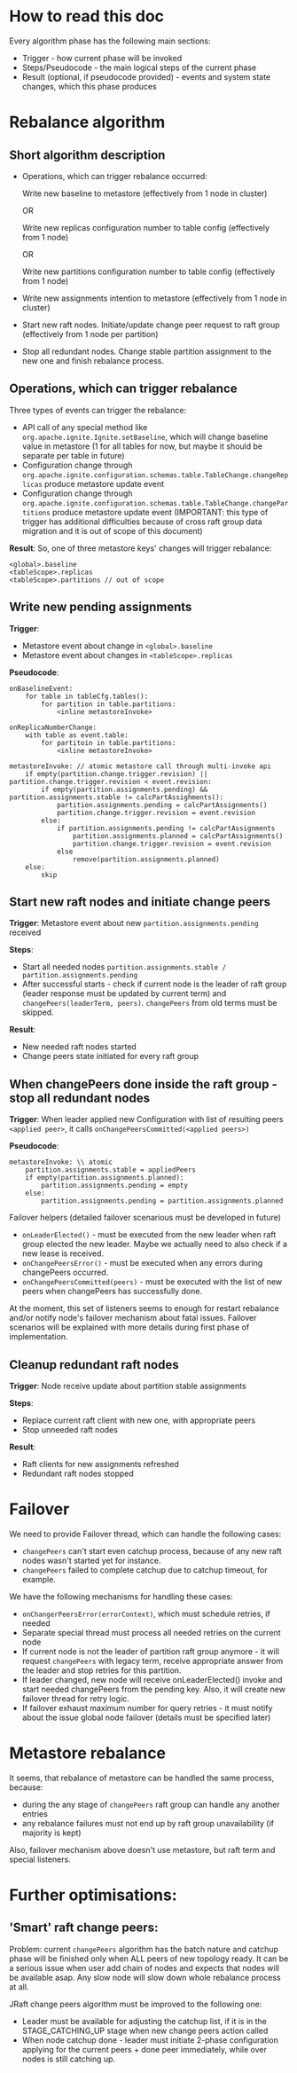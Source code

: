 # How to read this doc
Every algorithm phase has the following main sections:
- Trigger - how current phase will be invoked
- Steps/Pseudocode - the main logical steps of the current phase
- Result (optional, if pseudocode provided) - events and system state changes, which this phase produces

# Rebalance algorithm
## Short algorithm description
  - Operations, which can trigger rebalance occurred:
    
    Write new baseline to metastore (effectively from 1 node in cluster)

    OR
    
    Write new replicas configuration number to table config (effectively from 1 node)
    
    OR
    
    Write new partitions configuration number to table config (effectively from 1 node)
- Write new assignments intention to metastore (effectively from 1 node in cluster)
- Start new raft nodes. Initiate/update change peer request to raft group (effectively from 1 node per partition)
- Stop all redundant nodes. Change stable partition assignment to the new one and finish rebalance process.

## Operations, which can trigger rebalance
Three types of events can trigger the rebalance:
- API call of any special method like `org.apache.ignite.Ignite.setBaseline`, which will change baseline value in metastore (1 for all tables for now, but maybe it should be separate per table in future)
- Configuration change through `org.apache.ignite.configuration.schemas.table.TableChange.changeReplicas` produce metastore update event
- Configuration change through `org.apache.ignite.configuration.schemas.table.TableChange.changePartitions` produce metastore update event (IMPORTANT: this type of trigger has additional difficulties because of cross raft group data migration and it is out of scope of this document)

**Result**: So, one of three metastore keys' changes will trigger rebalance:
```
<global>.baseline
<tableScope>.replicas
<tableScope>.partitions // out of scope
```
## Write new pending assignments
**Trigger**:
- Metastore event about change in `<global>.baseline`
- Metastore event about changes in `<tableScope>.replicas`

**Pseudocode**:
```
onBaselineEvent:
    for table in tableCfg.tables():
        for partition in table.partitions:
            <inline metastoreInvoke>
            
onReplicaNumberChange:
    with table as event.table:
        for partitoin in table.partitions:
            <inline metastoreInvoke>

metastoreInvoke: // atomic metastore call through multi-invoke api
    if empty(partition.change.trigger.revision) || partition.change.trigger.revision < event.revision:
        if empty(partition.assignments.pending) && partition.assignments.stable != calcPartAssighments():
            partition.assignments.pending = calcPartAssignments() 
            partition.change.trigger.revision = event.revision
        else:
            if partition.assignments.pending != calcPartAssignments
                partition.assignments.planned = calcPartAssignments()
                partition.change.trigger.revision = event.revision
            else
                remove(partition.assignments.planned)
    else:
        skip
```

## Start new raft nodes and initiate change peers
**Trigger**: Metastore event about new `partition.assignments.pending` received

**Steps**:
- Start all needed nodes `partition.assignments.stable / partition.assignments.pending` 
- After successful starts - check if current node is the leader of raft group (leader response must be updated by current term) and `changePeers(leaderTerm, peers)`. `changePeers` from old terms must be skipped.

**Result**:
- New needed raft nodes started
- Change peers state initiated for every raft group

## When changePeers done inside the raft group - stop all redundant nodes
**Trigger**: When leader applied new Configuration with list of resulting peers `<applied peer>`, it calls `onChangePeersCommitted(<applied peers>)`

**Pseudocode**:
```
metastoreInvoke: \\ atomic
    partition.assignments.stable = appliedPeers
    if empty(partition.assignments.planned):
        partition.assignments.pending = empty
    else:
        partition.assignments.pending = partition.assignments.planned
```

Failover helpers (detailed failover scenarious must be developed in future)
- `onLeaderElected()` - must be executed from the new leader when raft group elected the new leader. Maybe we actually need to also check if a new lease is received.
- `onChangePeersError()` - must be executed when any errors during changePeers occurred.
- `onChangePeersCommitted(peers)` - must be executed with the list of new peers when changePeers has successfully done.

At the moment, this set of listeners seems to enough for restart rebalance and/or notify node's failover mechanism about fatal issues. Failover scenarios will be explained with more details during first phase of implementation.

## Cleanup redundant raft nodes
**Trigger**: Node receive update about partition stable assignments

**Steps**:
- Replace current raft client with new one, with appropriate peers
- Stop unneeded raft nodes

**Result**:
- Raft clients for new assignments refreshed
- Redundant raft nodes stopped

# Failover
We need to provide Failover thread, which can handle the following cases:
- `changePeers` can't start even catchup process, because of any new raft nodes wasn't started yet for instance.
- `changePeers` failed to complete catchup due to catchup timeout, for example.

We have the following mechanisms for handling these cases:
- `onChangerPeersError(errorContext)`, which must schedule retries, if needed
- Separate special thread must process all needed retries on the current node
- If current node is not the leader of partition raft group anymore - it will request `changePeers` with legacy term, receive appropriate answer from the leader and stop retries for this partition.
- If leader changed, new node will receive onLeaderElected() invoke and start needed changePeers from the pending key. Also, it will create new failover thread for retry logic.
- If failover exhaust maximum number for query retries - it must notify about the issue global node failover (details must be specified later)


# Metastore rebalance
It seems, that rebalance of metastore can be handled the same process, because:
- during the any stage of `changePeers` raft group can handle any another entries
- any rebalance failures must not end up by raft group unavailability (if majority is kept)

Also, failover mechanism above doesn't use metastore, but raft term and special listeners.

# Further optimisations:
## 'Smart' raft change peers:
Problem: current `changePeers` algorithm has the batch nature and catchup phase will be finished only when ALL peers of new topology ready. It can be a serious issue when user add chain of nodes and expects that nodes will be available asap. Any slow node will slow down whole rebalance process at all.


JRaft change peers algorithm must be improved to the following one:
- Leader must be available for adjusting the catchup list, if it is in the STAGE_CATCHING_UP stage when new change peers action called
- When node catchup done - leader must initiate 2-phase configuration applying for the current peers + done peer immediately, while over nodes is still catching up.
